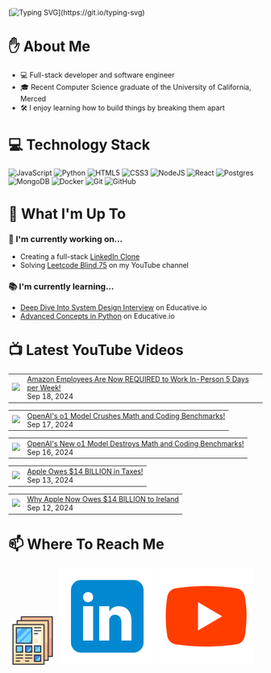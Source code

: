 [![Typing SVG](https://readme-typing-svg.herokuapp.com?font=Fira+Code&pause=1000&color=16C300&width=435&lines=%F0%9F%91%8B+Hi+there!+I'm+Ryo.)](https://git.io/typing-svg)

# :raised_hand: About Me
* 💻 Full-stack developer and software engineer
* 🎓 Recent Computer Science graduate of the University of California, Merced
* 🛠️ I enjoy learning how to build things by breaking them apart

# 💻 Technology Stack
![JavaScript](https://img.shields.io/badge/javascript-%23323330.svg?style=for-the-badge&logo=javascript&logoColor=%23F7DF1E)
![Python](https://img.shields.io/badge/python-3670A0?style=for-the-badge&logo=python&logoColor=ffdd54)
![HTML5](https://img.shields.io/badge/html5-%23E34F26.svg?style=for-the-badge&logo=html5&logoColor=white)
![CSS3](https://img.shields.io/badge/css3-%231572B6.svg?style=for-the-badge&logo=css3&logoColor=white)
![NodeJS](https://img.shields.io/badge/node.js-6DA55F?style=for-the-badge&logo=node.js&logoColor=white)
![React](https://img.shields.io/badge/react-%2320232a.svg?style=for-the-badge&logo=react&logoColor=%2361DAFB)
![Postgres](https://img.shields.io/badge/postgres-%23316192.svg?style=for-the-badge&logo=postgresql&logoColor=white)
![MongoDB](https://img.shields.io/badge/MongoDB-%234ea94b.svg?style=for-the-badge&logo=mongodb&logoColor=white)
![Docker](https://img.shields.io/badge/docker-%230db7ed.svg?style=for-the-badge&logo=docker&logoColor=white)
![Git](https://img.shields.io/badge/git-%23F05033.svg?style=for-the-badge&logo=git&logoColor=white)
![GitHub](https://img.shields.io/badge/github-%23121011.svg?style=for-the-badge&logo=github&logoColor=white)

# :telescope: What I'm Up To
### :wrench: I'm currently working on...
* Creating a full-stack <a href="https://github.com/ryowright/LinkedIn-Clone" target="_blank" rel="noopener noreferrer">LinkedIn Clone</a>
* Solving <a href="https://www.youtube.com/playlist?list=PLON94Wn6Xl0EbvchLmiifLGOiQ2TP0dcr" target="_blank" rel="noopener noreferrer">Leetcode Blind 75</a> on my YouTube channel
### :books: I'm currently learning...
* <a href="https://www.educative.io/path/deep-dive-into-system-design-interview" target="_blank" rel="noopener noreferrer">Deep Dive Into System Design Interview</a> on Educative.io
* <a href="https://www.educative.io/module/advanced-concepts-in-python" target="_blank" rel="noopener noreferrer">Advanced Concepts in Python</a> on Educative.io

# 📺 Latest YouTube Videos
<!-- BLOG-POST-LIST:START --><table><tr><td><a href="https://www.youtube.com/watch?v=pi9atqsfqa0"><img width="140px" src="https://i.ytimg.com/vi/pi9atqsfqa0/mqdefault.jpg"></a></td>
<td><a href="https://www.youtube.com/watch?v=pi9atqsfqa0">Amazon Employees Are Now REQUIRED to Work In-Person 5 Days per Week!</a><br/>Sep 18, 2024</td></tr></table>
<table><tr><td><a href="https://www.youtube.com/watch?v=PYpWy5lnbRE"><img width="140px" src="https://i.ytimg.com/vi/PYpWy5lnbRE/mqdefault.jpg"></a></td>
<td><a href="https://www.youtube.com/watch?v=PYpWy5lnbRE">OpenAI&#39;s o1 Model Crushes Math and Coding Benchmarks!</a><br/>Sep 17, 2024</td></tr></table>
<table><tr><td><a href="https://www.youtube.com/watch?v=bds0xrwXsf4"><img width="140px" src="https://i.ytimg.com/vi/bds0xrwXsf4/mqdefault.jpg"></a></td>
<td><a href="https://www.youtube.com/watch?v=bds0xrwXsf4">OpenAI&#39;s New o1 Model Destroys Math and Coding Benchmarks!</a><br/>Sep 16, 2024</td></tr></table>
<table><tr><td><a href="https://www.youtube.com/watch?v=uzVBbzqEBRE"><img width="140px" src="https://i.ytimg.com/vi/uzVBbzqEBRE/mqdefault.jpg"></a></td>
<td><a href="https://www.youtube.com/watch?v=uzVBbzqEBRE">Apple Owes $14 BILLION in Taxes!</a><br/>Sep 13, 2024</td></tr></table>
<table><tr><td><a href="https://www.youtube.com/watch?v=KtTv4SwWQr4"><img width="140px" src="https://i.ytimg.com/vi/KtTv4SwWQr4/mqdefault.jpg"></a></td>
<td><a href="https://www.youtube.com/watch?v=KtTv4SwWQr4">Why Apple Now Owes $14 BILLION to Ireland</a><br/>Sep 12, 2024</td></tr></table>
<!-- BLOG-POST-LIST:END -->

# 📫 Where To Reach Me
![]()<a href="https://ryowright.github.io/MyPortfolio/" target="_blank" rel="noopener noreferrer"><img src="./portfolioicon.png" alt="Portfolio Icon"></a>
![]()<a href="https://www.linkedin.com/in/ryo-wright/" target="_blank" rel="noopener noreferrer"><img src="./linkedinicon.svg" alt="LinkeIn Icon"></a>
![]()<a href="https://www.youtube.com/@SWEwithRyo" target="_blank" rel="noopener noreferrer"><img src="./youtubeicon.svg" alt="YouTube Icon"></a>
